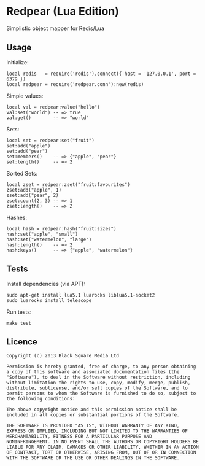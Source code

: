 # Redpear (Lua Edition)

Simplistic object mapper for Redis/Lua

## Usage

Initialize:

    local redis   = require('redis').connect({ host = '127.0.0.1', port = 6379 })
    local redpear = require('redpear.conn'):new(redis)

Simple values:

    local val = redpear:value("hello")
    val:set("world") -- => true
    val:get()        -- => "world"

Sets:

    local set = redpear:set("fruit")
    set:add("apple")
    set:add("pear")
    set:members()    -- => {"apple", "pear"}
    set:length()     -- => 2

Sorted Sets:

    local zset = redpear:zset("fruit:favourites")
    zset:add("apple", 1)
    zset:add("pear", 2)
    zset:count(2, 3) -- => 1
    zset:length()    -- => 2

Hashes:

    local hash = redpear:hash("fruit:sizes")
    hash:set("apple", "small")
    hash:set("watermelon", "large")
    hash:length()    -- => 2
    hash:keys()      -- => {"apple", "watermelon"}

## Tests

Install dependencies (via APT):

    sudo apt-get install lua5.1 luarocks liblua5.1-socket2
    sudo luarocks install telescope

Run tests:

    make test

## Licence

    Copyright (c) 2013 Black Square Media Ltd

    Permission is hereby granted, free of charge, to any person obtaining
    a copy of this software and associated documentation files (the
    "Software"), to deal in the Software without restriction, including
    without limitation the rights to use, copy, modify, merge, publish,
    distribute, sublicense, and/or sell copies of the Software, and to
    permit persons to whom the Software is furnished to do so, subject to
    the following conditions:

    The above copyright notice and this permission notice shall be
    included in all copies or substantial portions of the Software.

    THE SOFTWARE IS PROVIDED "AS IS", WITHOUT WARRANTY OF ANY KIND,
    EXPRESS OR IMPLIED, INCLUDING BUT NOT LIMITED TO THE WARRANTIES OF
    MERCHANTABILITY, FITNESS FOR A PARTICULAR PURPOSE AND
    NONINFRINGEMENT. IN NO EVENT SHALL THE AUTHORS OR COPYRIGHT HOLDERS BE
    LIABLE FOR ANY CLAIM, DAMAGES OR OTHER LIABILITY, WHETHER IN AN ACTION
    OF CONTRACT, TORT OR OTHERWISE, ARISING FROM, OUT OF OR IN CONNECTION
    WITH THE SOFTWARE OR THE USE OR OTHER DEALINGS IN THE SOFTWARE.

